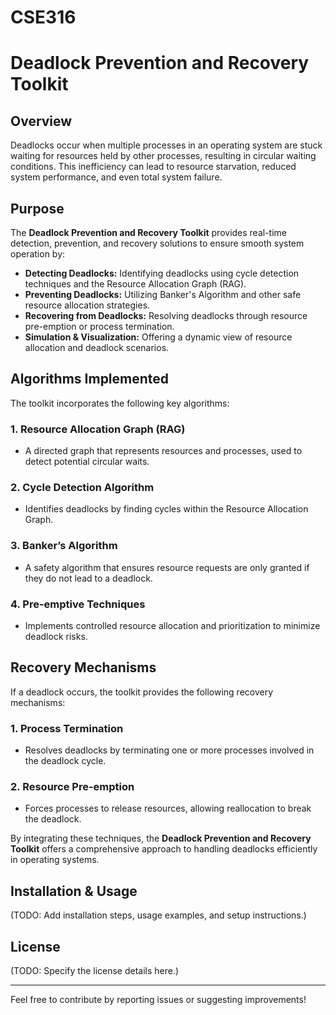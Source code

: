 # CSE316
# Deadlock Prevention and Recovery Toolkit

## Overview
Deadlocks occur when multiple processes in an operating system are stuck waiting for resources held by other processes, resulting in circular waiting conditions. This inefficiency can lead to resource starvation, reduced system performance, and even total system failure.

## Purpose
The **Deadlock Prevention and Recovery Toolkit** provides real-time detection, prevention, and recovery solutions to ensure smooth system operation by:
- **Detecting Deadlocks:** Identifying deadlocks using cycle detection techniques and the Resource Allocation Graph (RAG).
- **Preventing Deadlocks:** Utilizing Banker's Algorithm and other safe resource allocation strategies.
- **Recovering from Deadlocks:** Resolving deadlocks through resource pre-emption or process termination.
- **Simulation & Visualization:** Offering a dynamic view of resource allocation and deadlock scenarios.

## Algorithms Implemented
The toolkit incorporates the following key algorithms:

### 1. **Resource Allocation Graph (RAG)**
   - A directed graph that represents resources and processes, used to detect potential circular waits.

### 2. **Cycle Detection Algorithm**
   - Identifies deadlocks by finding cycles within the Resource Allocation Graph.

### 3. **Banker’s Algorithm**
   - A safety algorithm that ensures resource requests are only granted if they do not lead to a deadlock.

### 4. **Pre-emptive Techniques**
   - Implements controlled resource allocation and prioritization to minimize deadlock risks.

## Recovery Mechanisms
If a deadlock occurs, the toolkit provides the following recovery mechanisms:

### 1. **Process Termination**
   - Resolves deadlocks by terminating one or more processes involved in the deadlock cycle.

### 2. **Resource Pre-emption**
   - Forces processes to release resources, allowing reallocation to break the deadlock.

By integrating these techniques, the **Deadlock Prevention and Recovery Toolkit** offers a comprehensive approach to handling deadlocks efficiently in operating systems.

## Installation & Usage
(TODO: Add installation steps, usage examples, and setup instructions.)

## License
(TODO: Specify the license details here.)

---
Feel free to contribute by reporting issues or suggesting improvements!

